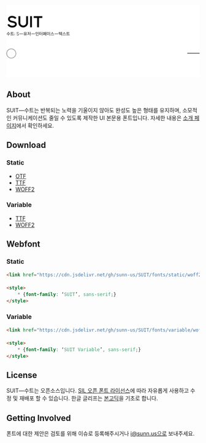 ![SUIT](documentation/SUIT.png)


## About
SUIT―수트는 반복되는 노력을 기울이지 않아도 완성도 높은 형태를 유지하며, 소모적인 커뮤니케이션도 줄일 수 있도록 제작한 UI 본문용 폰트입니다.
자세한 내용은 [소개 페이지](http://sunn.us/suit)에서 확인하세요.



## Download
### Static
- [OTF](https://github.com/sunn-us/SUIT/releases/latest/download/SUIT-otf.zip)
- [TTF](https://github.com/sunn-us/SUIT/releases/latest/download/SUIT-ttf.zip)
- [WOFF2](https://github.com/sunn-us/SUIT/releases/latest/download/SUIT-woff2.zip)

### Variable
- [TTF](https://github.com/sunn-us/SUIT/releases/latest/download/SUIT-Variable-ttf.zip)
- [WOFF2](https://github.com/sunn-us/SUIT/releases/latest/download/SUIT-Variable-woff2.zip)


## Webfont
### Static
```html
<link href="https://cdn.jsdelivr.net/gh/sunn-us/SUIT/fonts/static/woff2/SUIT.css" rel="stylesheet">

<style>
    * {font-family: ‘SUIT’, sans-serif;}
</style>
```

### Variable
```html
<link href="https://cdn.jsdelivr.net/gh/sunn-us/SUIT/fonts/variable/woff2/SUIT-Variable.css" rel="stylesheet">

<style>
    * {font-family: ‘SUIT Variable’, sans-serif;}
</style>
```




## License
SUIT―수트는 오픈소스입니다. [SIL 오픈 폰트 라이선스](https://scripts.sil.org/OFL)에 따라 자유롭게 사용하고 수정 및 재배포 할 수 있습니다.
한글 글리프는 [본고딕](https://github.com/adobe-fonts/source-han-sans)을 기초로 합니다.



## Getting Involved
폰트에 대한 제안은 검토를 위해 이슈로 등록해주시거나 i@sunn.us으로 보내주세요.
